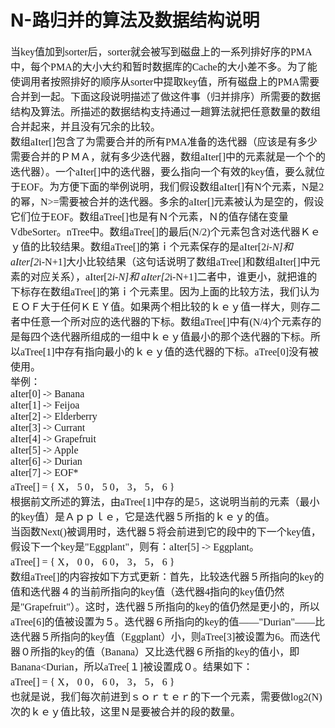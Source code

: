 # N-路归并的算法及数据结构说明
<font face="微软雅黑" size="3px">

当key值加到sorter后，sorter就会被写到磁盘上的一系列排好序的PMA中，每个PMA的大小大约和暂时数据库的Cache的大小差不多。为了能使调用者按照排好的顺序从sorter中提取key值，所有磁盘上的PMA需要合并到一起。下面这段说明描述了做这件事（归并排序）所需要的数据结构及算法。所描述的数据结构支持通过一趟算法就把任意数量的数组合并起来，并且没有冗余的比较。  
数组aIter[]包含了为需要合并的所有PMA准备的迭代器（应该是有多少需要合并的ＰＭＡ，就有多少迭代器，数组aIter[]中的元素就是一个个的迭代器）。一个aIter[]中的迭代器，要么指向一个有效的key值，要么就位于EOF。为方便下面的举例说明，我们假设数组aIter[]有N个元素，N是2的幂，N>=需要被合并的迭代器。多余的aIter[]元素被认为是空的，假设它们位于EOF。数组aTree[]也是有Ｎ个元素，Ｎ的值存储在变量VdbeSorter。nTree中。数组aTree[]的最后(N/2)个元素包含对迭代器Ｋｅｙ值的比较结果。数组aTree[]的第ｉ个元素保存的是aIter[2*i-N]和 aIter[2*i-N+1]大小比较结果（这句话说明了数组aTree[]和数组aIter[]中元素的对应关系），aIter[2*i-N]和 aIter[2*i-N+1]二者中，谁更小，就把谁的下标存在数组aTree[]的第ｉ个元素里。因为上面的比较方法，我们认为ＥＯＦ大于任何ＫＥＹ值。如果两个相比较的ｋｅｙ值一样大，则存二者中任意一个所对应的迭代器的下标。数组aTree[]中有(N/4)个元素存的是每四个迭代器所组成的一组中ｋｅｙ值最小的那个迭代器的下标。所以aTree[1]中存有指向最小的ｋｅｙ值的迭代器的下标。aTree[0]没有被使用。  
举例：  
aIter[0] -> Banana  
aIter[1] -> Feijoa  
aIter[2] -> Elderberry  
aIter[3] -> Currant  
aIter[4] -> Grapefruit  
aIter[5] -> Apple   
aIter[6] -> Durian  
aIter[7] -> EOF*  
aTree[] = { X， 5   0， 5    0， 3， 5， 6 }  
根据前文所述的算法，由aTree[1]中存的是5，这说明当前的元素（最小的key值）是Ａｐｐｌｅ，它是迭代器５所指的ｋｅｙ的值。  
当函数Next()被调用时，迭代器５将会前进到它的段中的下一个key值，假设下一个key是"Eggplant"，则有：aIter[5] -> Eggplant。  
aTree[] = { X， 0   0， 6    0， 3， 5， 6 }  
数组aTree[]的内容按如下方式更新：首先，比较迭代器５所指向的key的值和迭代器４的当前所指向的key值（迭代器4指向的key值仍然是"Grapefruit"）。这时，迭代器５所指向的key的值仍然是更小的，所以aTree[6]的值被设置为５。迭代器６所指向的key的值——"Durian"——比迭代器５所指向的key值（Eggplant）小，则aTree[3]被设置为6。而迭代器０所指的key的值（Banana）又比迭代器６所指的key的值小，即Banana<Durian，所以aTree[１]被设置成０。结果如下：  
	aTree[] = { X， 0   0， 6    0， 3， 5， 6 }  
也就是说，我们每次前进到ｓｏｒｔｅｒ的下一个元素，需要做log2(N)次的ｋｅｙ值比较，这里Ｎ是要被合并的段的数量。
